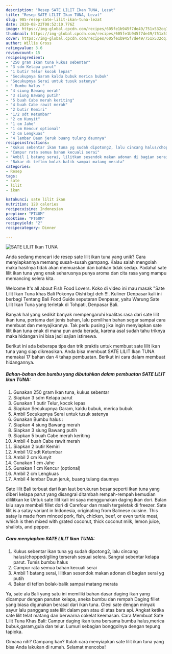 ```yaml
---
description: "Resep SATE LILIT Ikan TUNA, Lezat"
title: "Resep SATE LILIT Ikan TUNA, Lezat"
slug: 985-resep-sate-lilit-ikan-tuna-lezat
date: 2020-08-22T08:52:10.776Z
image: https://img-global.cpcdn.com/recipes/605fe1b945f7de49/751x532cq70/sate-lilit-ikan-tuna-foto-resep-utama.jpg
thumbnail: https://img-global.cpcdn.com/recipes/605fe1b945f7de49/751x532cq70/sate-lilit-ikan-tuna-foto-resep-utama.jpg
cover: https://img-global.cpcdn.com/recipes/605fe1b945f7de49/751x532cq70/sate-lilit-ikan-tuna-foto-resep-utama.jpg
author: Willie Gross
ratingvalue: 3.6
reviewcount: 15
recipeingredient:
- "250 gram Ikan tuna kukus sebentar"
- "3 sdm Kelapa parut"
- "1 butir Telur kocok lepas"
- "Secukupnya Garam kaldu bubuk merica bubuk"
- "Secukupnya Serai untuk tusuk satenya"
- " Bumbu halus "
- "4 siung Bawang merah"
- "3 siung Bawang putih"
- "5 buah Cabe merah keriting"
- "4 buah Cabe rawit merah"
- "2 butir Kemiri"
- "1/2 sdt Ketumbar"
- "2 cm Kunyit"
- "1 cm Jahe"
- "1 cm Kencur optional"
- "2 cm Lengkuas"
- "4 lembar Daun jeruk buang tulang daunnya"
recipeinstructions:
- "Kukus sebentar ikan tuna yg sudah dipotong2, lalu cincang halus/chopped/giling terserah sesuai selera. Sangrai sebentar kelapa parut. Tumis bumbu halus"
- "Campur rata semua bahan kecuali serai"
- "Ambil 1 batang serai, lilitkan sesendok makan adonan di bagian serai yg putih"
- "Bakar di teflon bolak-balik sampai matang merata"
categories:
- Resep
tags:
- sate
- lilit
- ikan

katakunci: sate lilit ikan 
nutrition: 128 calories
recipecuisine: Indonesian
preptime: "PT40M"
cooktime: "PT60M"
recipeyield: "2"
recipecategory: Dinner

---
```



![SATE LILIT Ikan TUNA](https://img-global.cpcdn.com/recipes/605fe1b945f7de49/751x532cq70/sate-lilit-ikan-tuna-foto-resep-utama.jpg)

Anda sedang mencari ide resep sate lilit ikan tuna yang unik? Cara menyiapkannya memang susah-susah gampang. Kalau salah mengolah maka hasilnya tidak akan memuaskan dan bahkan tidak sedap. Padahal sate lilit ikan tuna yang enak seharusnya punya aroma dan cita rasa yang mampu memancing selera kita.

Welcome It&#39;s all about Fish Food Lovers. Koko di video ini mau masak &#34;Sate Lilit Ikan Tuna khas Bali Pokonya Oishi bgt deh !!!. Kuliner Denpasar kali ini berbagi Tentang Bali Food Guide seputaran Denpasar, yaitu Warung Sate Lilit Ikan Tuna yang terletak di Tohpati, Denpasar Bali.

Banyak hal yang sedikit banyak mempengaruhi kualitas rasa dari sate lilit ikan tuna, pertama dari jenis bahan, lalu pemilihan bahan segar sampai cara membuat dan menyajikannya. Tak perlu pusing jika ingin menyiapkan sate lilit ikan tuna enak di mana pun anda berada, karena asal sudah tahu triknya maka hidangan ini bisa jadi sajian istimewa.


Berikut ini ada beberapa tips dan trik praktis untuk membuat sate lilit ikan tuna yang siap dikreasikan. Anda bisa membuat SATE LILIT Ikan TUNA memakai 17 bahan dan 4 tahap pembuatan. Berikut ini cara dalam membuat hidangannya.

<!--inarticleads1-->

##### Bahan-bahan dan bumbu yang dibutuhkan dalam pembuatan SATE LILIT Ikan TUNA:

1. Gunakan 250 gram Ikan tuna, kukus sebentar
1. Siapkan 3 sdm Kelapa parut
1. Gunakan 1 butir Telur, kocok lepas
1. Siapkan Secukupnya Garam, kaldu bubuk, merica bubuk
1. Ambil Secukupnya Serai untuk tusuk satenya
1. Gunakan  Bumbu halus :
1. Siapkan 4 siung Bawang merah
1. Siapkan 3 siung Bawang putih
1. Siapkan 5 buah Cabe merah keriting
1. Ambil 4 buah Cabe rawit merah
1. Siapkan 2 butir Kemiri
1. Ambil 1/2 sdt Ketumbar
1. Ambil 2 cm Kunyit
1. Gunakan 1 cm Jahe
1. Gunakan 1 cm Kencur (optional)
1. Ambil 2 cm Lengkuas
1. Ambil 4 lembar Daun jeruk, buang tulang daunnya


Sate lilit Bali terbuat dari ikan laut berukuran besar seperti ikan tuna yang diberi kelapa parut yang disangrai ditambah rempah-rempah kemudian dililitkan ke Untuk sate lilit kali ini saya menggunakan daging ikan dori. Bulan lalu saya membeli fillet dori di Carefour dan masih tergeletak di freezer. Sate lilit is a satay variant in Indonesia, originating from Balinese cuisine. This satay is made from minced pork, fish, chicken, beef, or even turtle meat, which is then mixed with grated coconut, thick coconut milk, lemon juice, shallots, and pepper. 

<!--inarticleads2-->

##### Cara menyiapkan SATE LILIT Ikan TUNA:

1. Kukus sebentar ikan tuna yg sudah dipotong2, lalu cincang halus/chopped/giling terserah sesuai selera. Sangrai sebentar kelapa parut. Tumis bumbu halus
1. Campur rata semua bahan kecuali serai
1. Ambil 1 batang serai, lilitkan sesendok makan adonan di bagian serai yg putih
1. Bakar di teflon bolak-balik sampai matang merata


Ya, sate ala Bali yang satu ini memiliki bahan dasar daging ikan yang dicampur dengan parutan kelapa, aneka bumbu dan rempah Daging fillet yang biasa digunakan berasal dari ikan tuna. Olesi sate dengan minyak sayur lalu panggang sate lilit dalam pan atau di atas bara api. Angkat ketika sate lilit telat matang dan berwarna cokelat keemasan. Cara Membuat Sate Lilit Tuna Khas Bali: Campur daging ikan tuna bersama bumbu halus,merica bubuk,garam,gula dan telur. Lumuri sebagian bonggolnya dengan tepung tapioka. 

Gimana nih? Gampang kan? Itulah cara menyiapkan sate lilit ikan tuna yang bisa Anda lakukan di rumah. Selamat mencoba!
